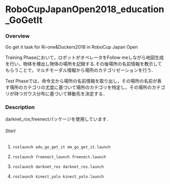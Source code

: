 # RoboCupJapanOpen2018_education_GoGetIt

### Overview  

Go get it task for Ri-one&Duckers2018 in RoboCup Japan Open 

Training Phaseにおいて，ロボットがオペレータをFollow meしながら地図生成を行い，物体を検出し物体の場所を記録する.その後場所の名前情報を教示してもらうことで，マルチモーダル情報から場所のカテゴリゼーションを行う． 

Test Phaseでは，命令文から場所の名前情報を取り出し，その場所の名前が表す場所のカテゴリの尤度に基づいて場所のカテゴリを特定し，その場所のカテゴリが持つガウス分布に基づいて移動先を決定する．

### Description

darknet_ros,freenectパッケージを使用しています.

###### Start

1. `roslaunch edu_go_get_it em_go_get_it.launch` 

2. `roslaunch freenect_launch freenect.launch` 

2. `roslaunch darknet_ros darknet_ros.launch`

2. `roslaunch kinect_yolo kinect_yolo.launch` 

